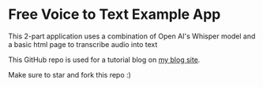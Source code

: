 # Free Voice to Text Example App

This 2-part application uses a combination of Open AI's Whisper model and a basic html page to transcribe audio into text

This GitHub repo is used for a tutorial blog on [my blog site](#https://dev.to/makram_eltimani).

Make sure to star and fork this repo :)
